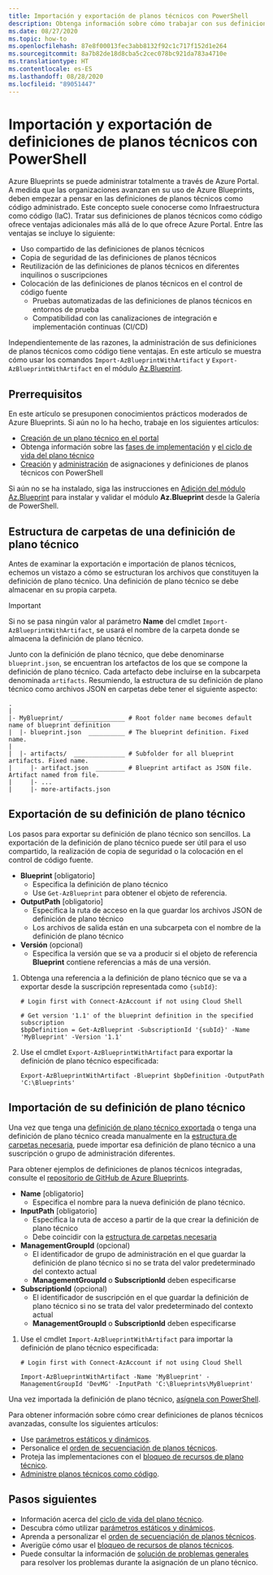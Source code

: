 ```yaml
---
title: Importación y exportación de planos técnicos con PowerShell
description: Obtenga información sobre cómo trabajar con sus definiciones de planos técnicos como código. Compártalas, controle su código fuente y adminístrelas mediante los comandos de exportación e importación.
ms.date: 08/27/2020
ms.topic: how-to
ms.openlocfilehash: 87e8f00013fec3abb8132f92c1c717f152d1e264
ms.sourcegitcommit: 8a7b82de18d8cba5c2cec078bc921da783a4710e
ms.translationtype: HT
ms.contentlocale: es-ES
ms.lasthandoff: 08/28/2020
ms.locfileid: "89051447"
---
```

# <a name="import-and-export-blueprint-definitions-with-powershell"></a>Importación y exportación de definiciones de planos técnicos con PowerShell

Azure Blueprints se puede administrar totalmente a través de Azure Portal. A medida que las organizaciones avanzan en su uso de Azure Blueprints, deben empezar a pensar en las definiciones de planos técnicos como código administrado. Este concepto suele conocerse como Infraestructura como código (IaC). Tratar sus definiciones de planos técnicos como código ofrece ventajas adicionales más allá de lo que ofrece Azure Portal. Entre las ventajas se incluye lo siguiente:

- Uso compartido de las definiciones de planos técnicos
- Copia de seguridad de las definiciones de planos técnicos
- Reutilización de las definiciones de planos técnicos en diferentes inquilinos o suscripciones
- Colocación de las definiciones de planos técnicos en el control de código fuente
  - Pruebas automatizadas de las definiciones de planos técnicos en entornos de prueba
  - Compatibilidad con las canalizaciones de integración e implementación continuas (CI/CD)

Independientemente de las razones, la administración de sus definiciones de planos técnicos como código tiene ventajas. En este artículo se muestra cómo usar los comandos `Import-AzBlueprintWithArtifact` y `Export-AzBlueprintWithArtifact` en el módulo [Az.Blueprint](https://powershellgallery.com/packages/Az.Blueprint/).

## <a name="prerequisites"></a>Prerrequisitos

En este artículo se presuponen conocimientos prácticos moderados de Azure Blueprints. Si aún no lo ha hecho, trabaje en los siguientes artículos:

- [Creación de un plano técnico en el portal](../create-blueprint-portal.md)
- Obtenga información sobre las [fases de implementación](../concepts/deployment-stages.md) y [el ciclo de vida del plano técnico](../concepts/lifecycle.md)
- [Creación](../create-blueprint-powershell.md) y [administración](./manage-assignments-ps.md) de asignaciones y definiciones de planos técnicos con PowerShell

Si aún no se ha instalado, siga las instrucciones en [Adición del módulo Az.Blueprint](./manage-assignments-ps.md#add-the-azblueprint-module) para instalar y validar el módulo **Az.Blueprint** desde la Galería de PowerShell.

## <a name="folder-structure-of-a-blueprint-definition"></a>Estructura de carpetas de una definición de plano técnico

Antes de examinar la exportación e importación de planos técnicos, echemos un vistazo a cómo se estructuran los archivos que constituyen la definición de plano técnico. Una definición de plano técnico se debe almacenar en su propia carpeta.

> [!IMPORTANT]
> Si no se pasa ningún valor al parámetro **Name** del cmdlet `Import-AzBlueprintWithArtifact`, se usará el nombre de la carpeta donde se almacena la definición de plano técnico.

Junto con la definición de plano técnico, que debe denominarse `blueprint.json`, se encuentran los artefactos de los que se compone la definición de plano técnico. Cada artefacto debe incluirse en la subcarpeta denominada `artifacts`.
Resumiendo, la estructura de su definición de plano técnico como archivos JSON en carpetas debe tener el siguiente aspecto:

```text
.
|
|- MyBlueprint/  _______________ # Root folder name becomes default name of blueprint definition
|  |- blueprint.json  __________ # The blueprint definition. Fixed name.
|
|  |- artifacts/  ______________ # Subfolder for all blueprint artifacts. Fixed name.
|     |- artifact.json  ________ # Blueprint artifact as JSON file. Artifact named from file.
|     |- ...
|     |- more-artifacts.json

```

## <a name="export-your-blueprint-definition"></a>Exportación de su definición de plano técnico

Los pasos para exportar su definición de plano técnico son sencillos. La exportación de la definición de plano técnico puede ser útil para el uso compartido, la realización de copia de seguridad o la colocación en el control de código fuente.

- **Blueprint** [obligatorio]
  - Especifica la definición de plano técnico
  - Use `Get-AzBlueprint` para obtener el objeto de referencia.
- **OutputPath** [obligatorio]
  - Especifica la ruta de acceso en la que guardar los archivos JSON de definición de plano técnico
  - Los archivos de salida están en una subcarpeta con el nombre de la definición de plano técnico
- **Versión** (opcional)
  - Especifica la versión que se va a producir si el objeto de referencia **Blueprint** contiene referencias a más de una versión.

1. Obtenga una referencia a la definición de plano técnico que se va a exportar desde la suscripción representada como `{subId}`:

   ```azurepowershell-interactive
   # Login first with Connect-AzAccount if not using Cloud Shell

   # Get version '1.1' of the blueprint definition in the specified subscription
   $bpDefinition = Get-AzBlueprint -SubscriptionId '{subId}' -Name 'MyBlueprint' -Version '1.1'
   ```

1. Use el cmdlet `Export-AzBlueprintWithArtifact` para exportar la definición de plano técnico especificada:

   ```azurepowershell-interactive
   Export-AzBlueprintWithArtifact -Blueprint $bpDefinition -OutputPath 'C:\Blueprints'
   ```

## <a name="import-your-blueprint-definition"></a>Importación de su definición de plano técnico

Una vez que tenga una [definición de plano técnico exportada](#export-your-blueprint-definition) o tenga una definición de plano técnico creada manualmente en la [estructura de carpetas necesaria](#folder-structure-of-a-blueprint-definition), puede importar esa definición de plano técnico a una suscripción o grupo de administración diferentes.

Para obtener ejemplos de definiciones de planos técnicos integradas, consulte el [repositorio de GitHub de Azure Blueprints](https://github.com/Azure/azure-blueprints/tree/master/samples/001-builtins).

- **Name** [obligatorio]
  - Especifica el nombre para la nueva definición de plano técnico.
- **InputPath** [obligatorio]
  - Especifica la ruta de acceso a partir de la que crear la definición de plano técnico
  - Debe coincidir con la [estructura de carpetas necesaria](#folder-structure-of-a-blueprint-definition)
- **ManagementGroupId** (opcional)
  - El identificador de grupo de administración en el que guardar la definición de plano técnico si no se trata del valor predeterminado del contexto actual
  - **ManagementGroupId** o **SubscriptionId** deben especificarse
- **SubscriptionId** (opcional)
  - El identificador de suscripción en el que guardar la definición de plano técnico si no se trata del valor predeterminado del contexto actual
  - **ManagementGroupId** o **SubscriptionId** deben especificarse

1. Use el cmdlet `Import-AzBlueprintWithArtifact` para importar la definición de plano técnico especificada:

   ```azurepowershell-interactive
   # Login first with Connect-AzAccount if not using Cloud Shell

   Import-AzBlueprintWithArtifact -Name 'MyBlueprint' -ManagementGroupId 'DevMG' -InputPath 'C:\Blueprints\MyBlueprint'
   ```

Una vez importada la definición de plano técnico, [asígnela con PowerShell](./manage-assignments-ps.md#create-blueprint-assignments).

Para obtener información sobre cómo crear definiciones de planos técnicos avanzadas, consulte los siguientes artículos:

- Use [parámetros estáticos y dinámicos](../concepts/parameters.md).
- Personalice el [orden de secuenciación de planos técnicos](../concepts/sequencing-order.md).
- Proteja las implementaciones con el [bloqueo de recursos de plano técnico](../concepts/resource-locking.md).
- [Administre planos técnicos como código](https://github.com/Azure/azure-blueprints/blob/master/README.md).

## <a name="next-steps"></a>Pasos siguientes

- Información acerca del [ciclo de vida del plano técnico](../concepts/lifecycle.md).
- Descubra cómo utilizar [parámetros estáticos y dinámicos](../concepts/parameters.md).
- Aprenda a personalizar el [orden de secuenciación de planos técnicos](../concepts/sequencing-order.md).
- Averigüe cómo usar el [bloqueo de recursos de planos técnicos](../concepts/resource-locking.md).
- Puede consultar la información de [solución de problemas generales](../troubleshoot/general.md) para resolver los problemas durante la asignación de un plano técnico.